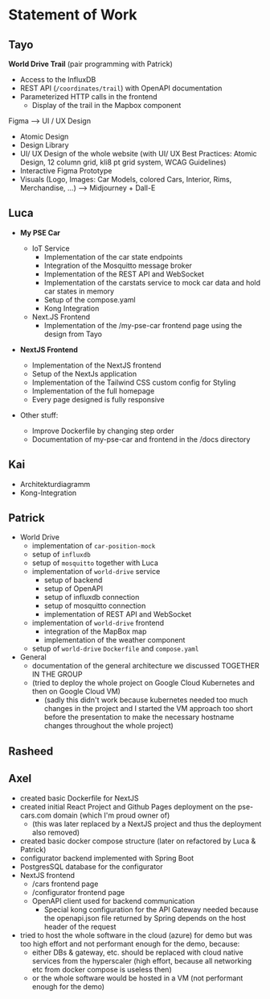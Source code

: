 # Statement of Work

## Tayo
**World Drive Trail** (pair programming with Patrick)
- Access to the InfluxDB
- REST API (`/coordinates/trail`) with OpenAPI documentation
- Parameterized HTTP calls in the frontend
    - Display of the trail in the Mapbox component

Figma —> UI / UX Design
- Atomic Design
- Design Library
- UI/ UX Design of the whole website (with UI/ UX Best Practices: Atomic Design, 12 column grid, kli8 pt grid system, WCAG Guidelines)
- Interactive Figma Prototype
- Visuals (Logo, Images: Car Models, colored Cars, Interior, Rims, Merchandise, …) —> Midjourney + Dall-E

## Luca

- **My PSE Car**
  - IoT Service
    - Implementation of the car state endpoints
    - Integration of the Mosquitto message broker
    - Implementation of the REST API and WebSocket
    - Implementation of the carstats service to mock car data and hold car states in memory
    - Setup of the compose.yaml
    - Kong Integration
  - Next.JS Frontend
    - Implementation of the /my-pse-car frontend page using the design from Tayo


- **NextJS Frontend**
  - Implementation of the NextJS frontend
  - Setup of the NextJs application
  - Implementation of the Tailwind CSS custom config for Styling
  - Implementation of the full homepage
  - Every page designed is fully responsive


- Other stuff:
  - Improve Dockerfile by changing step order
  - Documentation of my-pse-car and frontend in the /docs directory

## Kai

* Architekturdiagramm 
* Kong-Integration

## Patrick
- World Drive
  - implementation of `car-position-mock`
  - setup of `influxdb`
  - setup of `mosquitto` together with Luca
  - implementation of `world-drive` service
    - setup of backend 
    - setup of OpenAPI
    - setup of influxdb connection
    - setup of mosquitto connection
    - implementation of REST API and WebSocket
  - implementation of `world-drive` frontend
    - integration of the MapBox map
    - implementation of the weather component
  - setup of `world-drive` `Dockerfile` and `compose.yaml`
- General
  - documentation of the general architecture we discussed TOGETHER IN THE GROUP
  - (tried to deploy the whole project on Google Cloud Kubernetes and then on Google Cloud VM)
    - (sadly this didn't work because kubernetes needed too much changes in the project and I started the VM approach too short before the presentation to make the necessary hostname changes throughout the whole project)

## Rasheed

## Axel

 - created basic Dockerfile for NextJS
 - created initial React Project and Github Pages deployment on the pse-cars.com domain (which I'm proud owner of)
   - (this was later replaced by a NextJS project and thus the deployment also removed)
 - created basic docker compose structure (later on refactored by Luca & Patrick)
 - configurator backend implemented with Spring Boot
 - PostgresSQL database for the configurator
 - NextJS frontend
   - /cars frontend page
   - /configurator frontend page
   - OpenAPI client used for backend communication
     - Special kong configuration for the API Gateway needed because the openapi.json file returned by Spring depends on the host header of the request
 - tried to host the whole software in the cloud (azure) for demo but was too high effort and not performant enough for the demo, because:
   - either DBs & gateway, etc. should be replaced with cloud native services from the hyperscaler (high effort, because all networking etc from docker compose is useless then)
   - or the whole software would be hosted in a VM (not performant enough for the demo)
